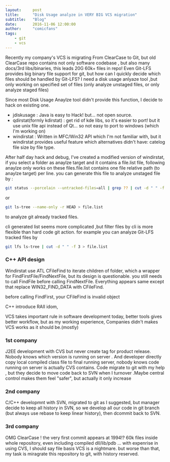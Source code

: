 ```yaml
---
layout:     post
title:      "Disk Usage analyze in VERY BIG VCS migration"
subtitle:   "Blog"
date:       2016-11-06 12:00:00
author:     "comicfans"
tags:
    - git
    - vcs
---
```


Recently my company's VCS is migrating From ClearCase to Git, but old ClearCase repo contains not only software codebase , but also many docs/3rd libs/binaries, this leads 20G 60k+ files in repo! Even Git-LFS provides big binary file support for git,  but how can I quickly decide which files should be handled by Git-LFS? I need a disk usage anlyaze tool ,but only working on specified set of files (only analyze unstaged files, or only analyze staged files)

Since most Disk Usage Anaylze tool didn't provide this function, I decide to hack on existing one.

* jdiskusage : Java is easy to Hack! but... not open source.
* qdirstat(formly kdirstat) : get rid of kde libs, so it's easier to port! but it use unix file api instead of Qt… so not easy to port to windows (which I'm working on)
* windirstat : Written in MFC/Win32 API which I'm not familiar with, but it windirstat provides useful feature which alternatives didn't have: catelog file size by file type.

After half day hack and debug, I've created a modified version of windirstat, if you select a folder as anaylze target and it contains a file.list file, following anaylze only works on these files.file.list contains one file relative path (to anaylze target) per line. you can generate this file to analyze unstaged file by :

```bash
git status --porcelain --untracked-files=all | grep ?? | cut -d " " -f 2 > file.list
```

or 

```bash
git ls-tree --name-only -r HEAD > file.list
```

to analyze git already tracked files. 

cli generated list seems more complicated ,but filter files by cli is more flexible than hard code git action. for example you can analyze Git-LFS tracked files by 

```bash
git lfs ls-tree | cut -d " " -f 3 > file.list
```




### C++ API design 


Windirstat use ATL CFileFind to iterate children of folder, which a wrapper for FindFirstFile/FindNextFile, but its design is questionable. you still needs to call FindFile before calling FindNextFile. Everything appears same except that replace WIN32_FIND_DATA with CFileFind. 

before calling FindFirst, your CFileFind is invalid object

C++ introduce RAII idom, 






VCS takes important rule in software development today, better tools gives better workflow, but as my working experience, Companies didn't makes VCS works as it should be.(mostly)





### 1st company

J2EE development with CVS but never create tag for product release. Nobody knows which version is running on server . And developer directly copy local compiled class file to final running server, nobody knows code running on server is actually CVS contains.  Code migrate to git with my help , but they decide to move code back to SVN when I turnover .Maybe central control makes them feel "safer", but actually it only increase 

### 2nd company

C/C++ developmnt with SVN,  migrated to git as I suggested, but manager decide to keep all history in SVN, so we develop all our code in git branch (but always use rebase to keep linear history), then dcommit back to SVN.


### 3rd company

OMG ClearCase ! the very first commit appears at 1994!? 60k files inside whole repository, even including compiled dll/lib/pdb ... with expenrise in using CVS, I should say file basis VCS is a nightmare. but worse than that, my task is miragrate this repository to git, with history reserved.

